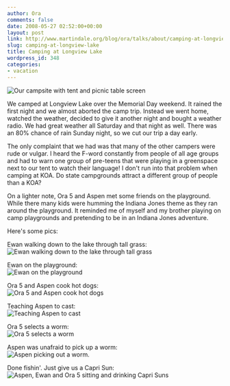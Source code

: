 ```yaml
---
author: Ora
comments: false
date: 2008-05-27 02:52:00+00:00
layout: post
link: http://www.martindale.org/blog/ora/talks/about/camping-at-longview-lake
slug: camping-at-longview-lake
title: Camping at Longview Lake
wordpress_id: 348
categories:
- vacation
---
```


![Our campsite with tent and picnic table screen](http://www.martindale.org/uploaded_images/IMG_2141-707315.jpg)  
  
We camped at Longview Lake over the Memorial Day weekend. It rained the first night and we almost aborted the camp trip. Instead we went home, watched the weather, decided to give it another night and bought a weather radio. We had great weather all Saturday and  that night as well. There was an 80% chance of rain Sunday night, so we cut our trip a day early.  
  
The only complaint that we had was that many of the other campers were rude or vulgar. I heard the F-word constantly from people of all age groups and had to warn one group of pre-teens that were playing in a greenspace next to our tent to watch their language! I don't run into that problem when camping at KOA. Do state campgrounds attract a different group of people than a KOA?  
  
On a lighter note, Ora 5 and Aspen met some friends on the playground. While there many kids were humming the Indiana Jones theme as they ran around the playground. It reminded me of myself and my brother playing on camp playgrounds and pretending to be in an Indiana Jones adventure.  
  
Here's some pics:  
  
Ewan walking down to the lake through tall grass:  
![Ewan walking down to the lake through tall grass](http://www.martindale.org/uploaded_images/IMG_2131-786199.jpg)  
  
Ewan on the playground:  
![Ewan on the playground](http://www.martindale.org/uploaded_images/IMG_2134-786238.jpg)  
  
Ora 5 and Aspen cook hot dogs:  
![Ora 5 and Aspen cook hot dogs](http://www.martindale.org/uploaded_images/IMG_2140-707208.jpg)  
  
Teaching Aspen to cast:  
![Teaching Aspen to cast](http://www.martindale.org/uploaded_images/IMG_2146-779477.jpg)  
  
Ora 5 selects a worm:  
![Ora 5 selects a worm](http://www.martindale.org/uploaded_images/IMG_2147-779513.jpg)  
  
Aspen was unafraid to pick up a worm:  
![Aspen picking out a worm.](http://www.martindale.org/uploaded_images/IMG_2151-756668.jpg)  
  
Done fishin'. Just give us a Capri Sun:  
![Aspen, Ewan and Ora 5 sitting and drinking Capri Suns](http://www.martindale.org/uploaded_images/IMG_2154-756716.jpg)
